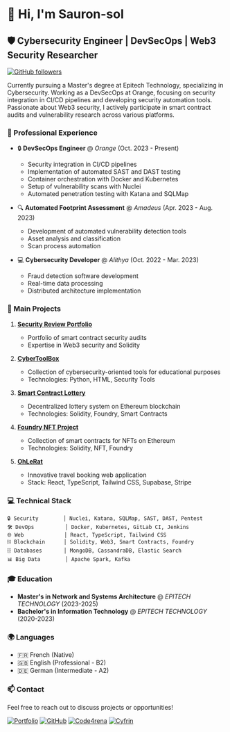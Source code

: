 # 👋 Hi, I'm Sauron-sol

## 🛡️ Cybersecurity Engineer | DevSecOps | Web3 Security Researcher

[![GitHub followers](https://img.shields.io/github/followers/Sauron-sol?label=Follow&style=social)](https://github.com/Sauron-sol)

Currently pursuing a Master's degree at Epitech Technology, specializing in Cybersecurity. Working as a DevSecOps at Orange, focusing on security integration in CI/CD pipelines and developing security automation tools. Passionate about Web3 security, I actively participate in smart contract audits and vulnerability research across various platforms.

### 🔭 Professional Experience

- 🔒 **DevSecOps Engineer** @ *Orange* (Oct. 2023 - Present)
  - Security integration in CI/CD pipelines
  - Implementation of automated SAST and DAST testing
  - Container orchestration with Docker and Kubernetes
  - Setup of vulnerability scans with Nuclei
  - Automated penetration testing with Katana and SQLMap

- 🔍 **Automated Footprint Assessment** @ *Amadeus* (Apr. 2023 - Aug. 2023)
  - Development of automated vulnerability detection tools
  - Asset analysis and classification
  - Scan process automation

- 💻 **Cybersecurity Developer** @ *Alithya* (Oct. 2022 - Mar. 2023)
  - Fraud detection software development
  - Real-time data processing
  - Distributed architecture implementation

### 🚀 Main Projects

1. [**Security Review Portfolio**](https://github.com/Sauron-sol/Security_Review_Portfolio)
   - Portfolio of smart contract security audits
   - Expertise in Web3 security and Solidity

2. [**CyberToolBox**](https://github.com/Sauron-sol/CyberToolBox)
   - Collection of cybersecurity-oriented tools for educational purposes
   - Technologies: Python, HTML, Security Tools

3. [**Smart Contract Lottery**](https://github.com/Sauron-sol/foundry-smart-contract-lottery)
   - Decentralized lottery system on Ethereum blockchain
   - Technologies: Solidity, Foundry, Smart Contracts
  
4. [**Foundry NFT Project**](https://github.com/Sauron-sol/Foundry-NFT-f23)
   - Collection of smart contracts for NFTs on Ethereum
   - Technologies: Solidity, NFT, Foundry

5. [**OhLeRat**](https://github.com/Sauron-sol/OhLeRat)
   - Innovative travel booking web application
   - Stack: React, TypeScript, Tailwind CSS, Supabase, Stripe

### 💻 Technical Stack

```text
🔒 Security        │ Nuclei, Katana, SQLMap, SAST, DAST, Pentest
🛠️ DevOps          │ Docker, Kubernetes, GitLab CI, Jenkins
🌐 Web             │ React, TypeScript, Tailwind CSS
⛓️ Blockchain      │ Solidity, Web3, Smart Contracts, Foundry
🗄️ Databases       │ MongoDB, CassandraDB, Elastic Search
📊 Big Data        │ Apache Spark, Kafka
```

### 🎓 Education

- **Master's in Network and Systems Architecture** @ *EPITECH TECHNOLOGY* (2023-2025)
- **Bachelor's in Information Technology** @ *EPITECH TECHNOLOGY* (2020-2023)

### 🌍 Languages

- 🇫🇷 French (Native)
- 🇬🇧 English (Professional - B2)
- 🇩🇪 German (Intermediate - A2)

### 📫 Contact

Feel free to reach out to discuss projects or opportunities!

[![Portfolio](https://img.shields.io/badge/-Portfolio-FF0000?style=flat&logo=Safari&logoColor=white)](https://sauronsol.com/)
[![GitHub](https://img.shields.io/badge/-GitHub-181717?style=flat&logo=GitHub&logoColor=white)](https://github.com/Sauron-sol)
[![Code4rena](https://img.shields.io/badge/-Code4rena-9146FF?style=flat&logo=ethereum&logoColor=white)](https://code4rena.com/@Sauron-sol)
[![Cyfrin](https://img.shields.io/badge/-Cyfrin-00A3E0?style=flat&logo=ethereum&logoColor=white)](https://profiles.cyfrin.io/u/sauronsol) 
